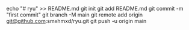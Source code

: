 echo "# ryu" >> README.md
git init
git add README.md
git commit -m "first commit"
git branch -M main
git remote add origin git@github.com:smxhmxd/ryu.git
git push -u origin main